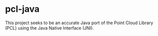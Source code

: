 # pcl-java
This project seeks to be an accurate Java port of the Point Cloud Library (PCL) using the Java Native Interface (JNI). 
